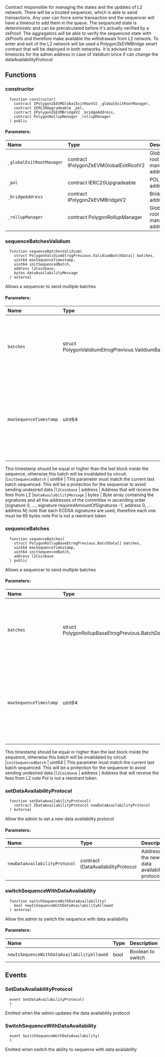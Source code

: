 Contract responsible for managing the states and the updates of L2 network.
There will be a trusted sequencer, which is able to send transactions.
Any user can force some transaction and the sequencer will have a timeout to add them in the queue.
The sequenced state is deterministic and can be precalculated before it's actually verified by a zkProof.
The aggregators will be able to verify the sequenced state with zkProofs and therefore make available the withdrawals from L2 network.
To enter and exit of the L2 network will be used a PolygonZkEVMBridge smart contract that will be deployed in both networks.
It is advised to use timelocks for the admin address in case of Validium since if can change the dataAvailabilityProtocol


## Functions
### constructor
```solidity
  function constructor(
    contract IPolygonZkEVMGlobalExitRootV2 _globalExitRootManager,
    contract IERC20Upgradeable _pol,
    contract IPolygonZkEVMBridgeV2 _bridgeAddress,
    contract PolygonRollupManager _rollupManager
  ) public
```


#### Parameters:
| Name | Type | Description                                                          |
| :--- | :--- | :------------------------------------------------------------------- |
|`_globalExitRootManager` | contract IPolygonZkEVMGlobalExitRootV2 | Global exit root manager address
|`_pol` | contract IERC20Upgradeable | POL token address
|`_bridgeAddress` | contract IPolygonZkEVMBridgeV2 | Bridge address
|`_rollupManager` | contract PolygonRollupManager | Global exit root manager address

### sequenceBatchesValidium
```solidity
  function sequenceBatchesValidium(
    struct PolygonValidiumEtrogPrevious.ValidiumBatchData[] batches,
    uint64 maxSequenceTimestamp,
    uint64 initSequencedBatch,
    address l2Coinbase,
    bytes dataAvailabilityMessage
  ) external
```
Allows a sequencer to send multiple batches


#### Parameters:
| Name | Type | Description                                                          |
| :--- | :--- | :------------------------------------------------------------------- |
|`batches` | struct PolygonValidiumEtrogPrevious.ValidiumBatchData[] | Struct array which holds the necessary data to append new batches to the sequence
|`maxSequenceTimestamp` | uint64 | Max timestamp of the sequence. This timestamp must be inside a safety range (actual + 36 seconds).
This timestamp should be equal or higher than the last block inside the sequence, otherwise this batch will be invalidated by circuit.
|`initSequencedBatch` | uint64 | This parameter must match the current last batch sequenced.
This will be a protection for the sequencer to avoid sending undesired data
|`l2Coinbase` | address | Address that will receive the fees from L2
|`dataAvailabilityMessage` | bytes | Byte array containing the signatures and all the addresses of the committee in ascending order
[signature 0, ..., signature requiredAmountOfSignatures -1, address 0, ... address N]
note that each ECDSA signatures are used, therefore each one must be 65 bytes
note Pol is not a reentrant token

### sequenceBatches
```solidity
  function sequenceBatches(
    struct PolygonRollupBaseEtrogPrevious.BatchData[] batches,
    uint64 maxSequenceTimestamp,
    uint64 initSequencedBatch,
    address l2Coinbase
  ) public
```
Allows a sequencer to send multiple batches


#### Parameters:
| Name | Type | Description                                                          |
| :--- | :--- | :------------------------------------------------------------------- |
|`batches` | struct PolygonRollupBaseEtrogPrevious.BatchData[] | Struct array which holds the necessary data to append new batches to the sequence
|`maxSequenceTimestamp` | uint64 | Max timestamp of the sequence. This timestamp must be inside a safety range (actual + 36 seconds).
This timestamp should be equal or higher than the last block inside the sequence, otherwise this batch will be invalidated by circuit.
|`initSequencedBatch` | uint64 | This parameter must match the current last batch sequenced.
This will be a protection for the sequencer to avoid sending undesired data
|`l2Coinbase` | address | Address that will receive the fees from L2
note Pol is not a reentrant token

### setDataAvailabilityProtocol
```solidity
  function setDataAvailabilityProtocol(
    contract IDataAvailabilityProtocol newDataAvailabilityProtocol
  ) external
```
Allow the admin to set a new data availability protocol


#### Parameters:
| Name | Type | Description                                                          |
| :--- | :--- | :------------------------------------------------------------------- |
|`newDataAvailabilityProtocol` | contract IDataAvailabilityProtocol | Address of the new data availability protocol

### switchSequenceWithDataAvailability
```solidity
  function switchSequenceWithDataAvailability(
    bool newIsSequenceWithDataAvailabilityAllowed
  ) external
```
Allow the admin to switch the sequence with data availability


#### Parameters:
| Name | Type | Description                                                          |
| :--- | :--- | :------------------------------------------------------------------- |
|`newIsSequenceWithDataAvailabilityAllowed` | bool | Boolean to switch

## Events
### SetDataAvailabilityProtocol
```solidity
  event SetDataAvailabilityProtocol(
  )
```

Emitted when the admin updates the data availability protocol

### SwitchSequenceWithDataAvailability
```solidity
  event SwitchSequenceWithDataAvailability(
  )
```

Emitted when switch the ability to sequence with data availability

